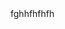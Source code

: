 <!--
 * @Description: 
 * @Author: xunzhaotech
 * @Email: luyb@xunzhaotech.com
 * @QQ: 1525572900
 * @Date: 2024-10-28 12:10:33
 * @LastEditTime: 2025-07-12 13:16:09
 * @LastEditors: xunzhaotech
-->
<div class="text-blue-50">fghhfhfhfh</div>